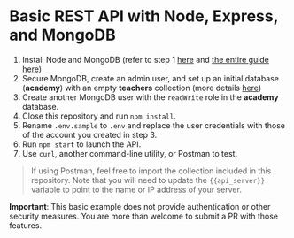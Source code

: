 # Basic REST API with Node, Express, and MongoDB

1. Install Node and MongoDB (refer to step 1 [here](https://guias.donweb.com/como-instalar-el-stack-mean-mongodb-express-angular-y-node-en-ubuntu-20-04/) and [the entire guide here](https://guias.donweb.com/como-instalar-y-configurar-mongodb-en-ubuntu-20-04/))
2. Secure MongoDB, create an admin user, and set up an initial database (**academy**) with an empty **teachers** collection (more details [here](https://guias.donweb.com/como-asegurar-mongodb-para-produccion/))
3. Create another MongoDB user with the `readWrite` role in the **academy** database.
4. Close this repository and run `npm install`.
5. Rename `.env.sample` to `.env` and replace the user credentials with those of the account you created in step 3.
6. Run `npm start` to launch the API.
7. Use `curl`, another command-line utility, or Postman to test.

> If using Postman, feel free to import the collection included in this repository. Note that you will need to update the `{{api_server}}` variable to point to the name or IP address of your server.

**Important**: This basic example does not provide authentication or other security measures. You are more than welcome to submit a PR with those features.
